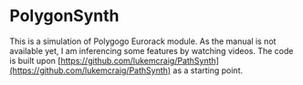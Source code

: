 # PolygonSynth
This is a simulation of Polygogo Eurorack module. As the manual is not available yet, I am inferencing some features by watching videos. The code is built upon [https://github.com/lukemcraig/PathSynth](https://github.com/lukemcraig/PathSynth) as a starting point.
